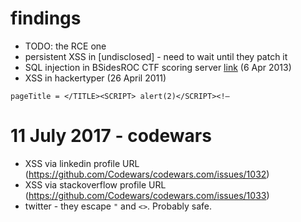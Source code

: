 # findings
* TODO: the RCE one
* persistent XSS in [undisclosed] - need to wait until they patch it
* SQL injection in BSidesROC CTF scoring server [link](https://twitter.com/BSidesROC/status/320574435180552195) (6 Apr 2013) 
* XSS in hackertyper (26 April 2011)
```
pageTitle = </TITLE><SCRIPT> alert(2)</SCRIPT><!–
```


# 11 July 2017 - codewars
* XSS via linkedin profile URL (https://github.com/Codewars/codewars.com/issues/1032)
* XSS via stackoverflow profile URL (https://github.com/Codewars/codewars.com/issues/1033)
* twitter - they escape `"` and `<>`. Probably safe.
